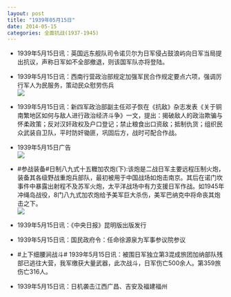 ```yaml
---
layout: post
title: "1939年05月15日"
date: 2014-05-15
categories: 全面抗战(1937-1945)
---
```


<meta name="referrer" content="no-referrer" />

- 1939年5月15日讯：英国远东舰队司令诺贝尔为日军侵占鼓浪屿向日军当局提出抗议，声称日军如不全部撤退，则该国军队亦将登陆。 

- 1939年5月15日讯：西南行营政治部规定加强军民合作规定要点六项，强调厉行军人为民服务，策动民众慰劳伤兵 <br/><img src="https://ww2.sinaimg.cn/large/aca367d8jw1egeziorog8j204g0brgme.jpg" />

- 1939年5月15日讯：新四军政治部副主任邓子恢在《抗敌》杂志发表《关于铜南繁地区如何与敌人进行政治经济斗争》一文，提出：揭破敌人的政治欺骗与怀柔政策；反对汉奸政权及户口登记；禁止粮食出口资敌；抵制仇货；组织民众武装自卫队，平时防奸锄匪，巩固后方，战时可配合作战。 

- 1939年5月15日广告 <br/><img src="https://ww2.sinaimg.cn/large/aca367d8jw1egesldy3smj20bv0gzn05.jpg" />

- #参战装备#日制八九式十五糎加农炮(下):该炮是二战日军主要远程压制火炮，装备其各级野战重炮兵部队，最初被用于中国战场如炮击南京。其后在诺门坎事件中暴露出射程不及苏军火炮，太平洋战场中有力支援日军作战。如1945年冲绳岛战役，8门八九式加农炮给予美军巨大杀伤，美军巴纳克中将命丧其炮击之下。 <br/><img src="https://ww4.sinaimg.cn/large/aca367d8jw1egeq9wh264j20hs0smwm1.jpg" />

- 1939年5月15日讯：《中央日报》昆明版出版发行 

- 1939年5月15日讯：国民政府令：任命徐源泉为军事参议院参议 

- #上下细腰涧战斗# 1939年5月15日讯：被围日军独立第3混成旅团加纳部队残部已逃往大营，我军缴获大量武器，此次战斗，日军伤亡500余人。第359旅伤亡316人。 

- 1939年5月15日讯：日机袭击江西广昌、吉安及福建福州 

